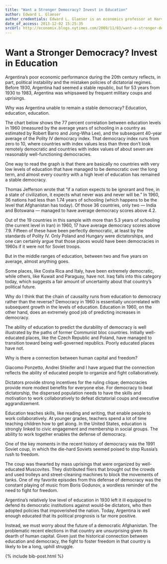 ```yaml
---
title: "Want a Stronger Democracy? Invest in Education"
author: Edward L. Glaeser
author_credentials: Edward L. Glaeser is an economics professor at Harvard.
date_of_access: 2013-12-02 15:25:35
srcUrl: http://economix.blogs.nytimes.com/2009/11/03/want-a-stronger-democracy-invest-in-education/?_r=0
---
```


# Want a Stronger Democracy? Invest in Education

Argentina’s poor economic performance during the 20th century reflects, in part, political instability and the mistaken policies of dictatorial regimes. Before 1930, Argentina had seemed a stable republic, but for 53 years from 1930 to 1983, Argentina was whipsawed by frequent military coups and uprisings.

Why was Argentina unable to remain a stable democracy? Education, education, education.

The chart below shows the 77 percent correlation between education levels in 1960 (measured by the average years of schooling in a country as estimated by Robert Barro and Jong-Wha Lee), and the subsequent 40-year average of the Polity IV democracy index. That democracy index runs from zero to 10, where countries with index values less than three don’t look remotely democratic and countries with index values of about seven are reasonably well-functioning democracies.

One way to read the graph is that there are basically no countries with very low levels of education that have managed to be democratic over the long term, and almost every country with a high level of education has remained a stable democracy.

Thomas Jefferson wrote that “if a nation expects to be ignorant and free, in a state of civilization, it expects what never was and never will be.” In 1960, 36 nations had less than 1.74 years of schooling (which happens to be the level that Afghanistan has today). Of those 36 countries, only two — India and Botswana — managed to have average democracy scores above 4.2.

Out of the 19 countries in this sample with more than 5.3 years of schooling (the current level in Iran) in 1960, 17 have average democracy scores above 7.9. Fifteen of these have been perfectly democratic, at least by the standards of Polity IV. Only Poland and Hungary were dictatorships, and one can certainly argue that those places would have been democracies in 1960s if it were not for Soviet troops.

But in the middle ranges of education, between two and five years on average, almost anything goes.

Some places, like Costa Rica and Italy, have been extremely democratic, while others, like Kuwait and Paraguay, have not. Iraq falls into this category today, which suggests a fair amount of uncertainty about that country’s political future.

Why do I think that the chain of causality runs from education to democracy rather than the reverse? Democracy in 1960 is essentially uncorrelated with subsequent growth in the levels of education. Education in 1960, on the other hand, does an extremely good job of predicting increases in democracy.

The ability of education to predict the durability of democracy is well illustrated by the paths of former Communist bloc countries. Initially well-educated places, like the Czech Republic and Poland, have managed to transition toward being well-governed republics. Poorly educated places have not.

Why is there a connection between human capital and freedom?

Giacomo Ponzetto, Andrei Shleifer and I have argued that the connection reflects the ability of educated people to organize and fight collaboratively.

Dictators provide strong incentives for the ruling clique; democracies provide more modest benefits for everyone else. For democracy to beat dictatorship, the dispersed population needs to have the skills and motivation to work collaboratively to defeat dictatorial coups and executive aggrandizement.

Education teaches skills, like reading and writing, that enable people to work collaboratively. At younger grades, teachers spend a lot of time teaching children how to get along. In the United States, education is strongly linked to civic engagement and membership in social groups. The ability to work together enables the defense of democracy.

One of the key moments in the recent history of democracy was the 1991 Soviet coup, in which the die-hard Soviets seemed poised to stop Russia’s rush to freedom.

The coup was thwarted by mass uprisings that were organized by well-educated Muscovites. They distributed fliers that brought out the crowds and used trolleys and street-cleaning machines to block the movements of tanks. One of my favorite episodes from this defense of democracy was the constant playing of music from Boris Godunov, a wordless reminder of the need to fight for freedom.

Argentina’s relatively low level of education in 1930 left it ill equipped to defend its democratic institutions against would-be dictators, who then adopted policies that impoverished the nation. Today, Argentina is well enough educated that its political prognosis is far more positive.

Instead, we must worry about the future of a democratic Afghanistan. The problematic recent elections in that country are unsurprising given its dearth of human capital. Given just the historical connection between education and democracy, the fight to foster freedom in that country is likely to be a long, uphill struggle.

{% include bib-post.html %}